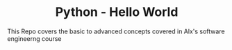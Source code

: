 <h1 align='center'> Python - Hello World </h1>

This Repo covers the basic to advanced concepts covered in Alx's software engineerng course
